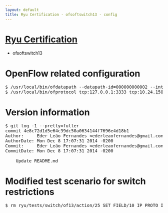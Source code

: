 ```yaml
---
layout: default
title: Ryu Certification - ofsoftswitch13 - config
---
```

# [Ryu Certification](http://osrg.github.io/ryu/certification.html)
* ofsoftswitch13

# OpenFlow related configuration
<pre>
$ /usr/local/bin/ofdatapath --datapath-id=000000000002 --interface=eth21,eth22,eth23 ptcp:3333
$ /usr/local/bin/ofprotocol tcp:127.0.0.1:3333 tcp:10.24.150.30:6633
</pre>

# Version information
<pre>
$ git log -1 --pretty=fuller
commit 4e8c72d1d5e64c39dc50a0634144f7696e4d18b1
Author:     Eder Leão Fernandes &lt;ederleaofernandes@gmail.com&gt;
AuthorDate: Mon Dec 8 17:07:31 2014 -0200
Commit:     Eder Leão Fernandes &lt;ederleaofernandes@gmail.com&gt;
CommitDate: Mon Dec 8 17:07:31 2014 -0200

    Update README.md
</pre>

# Modified test scenario for switch restrictions
<pre>
$ rm ryu/tests/switch/of13/action/25_SET_FIELD/10_IP_PROTO_IPv6.json
</pre>
